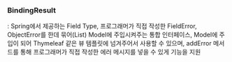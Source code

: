 ### BindingResult

: Spring에서 제공하는 Field Type, 프로그래머가 직접 작성한 FieldError, ObjectError를 한데 묶어(List) Model에 주입시켜주는 통합 인터페이스,
Model에 주입이 되어 Thymeleaf 같은 뷰 템플릿에 넘겨주어서 사용할 수 있으며, addError 메서드를 통해 프로그래머가 직접 작성한 에러 메시지를 넣을 수 있게 기능을 지원
